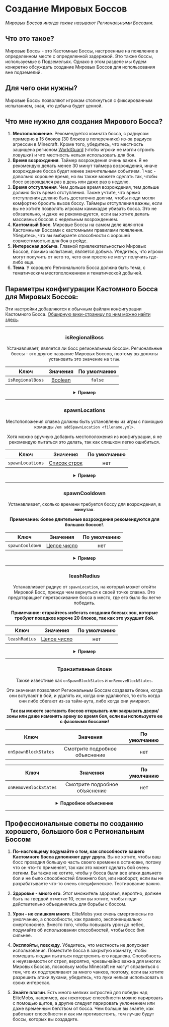 # Создание Мировых Боссов

*Мировых Боссов иногда также называют Региональными Боссами.*

## Что это такое?

Мировые Боссы - это Кастомные Боссы, настроенные на появление в определенном месте с определенной задержкой. Это также
боссы, используемые в Подземельях. Однако в этом разделе мы будем конкретно обсуждать создание Мировых Боссов для
использования вне подземелий.

## Для чего они нужны?

Мировые Боссы позволяют игрокам столкнуться с фиксированным испытанием, зная, что добыча будет ценной.

## Что мне нужно для создания Мирового Босса?

1. **Местоположение**. Рекомендуется комната босса, с радиусом примерно в 15 блоков (30 блоков в поперечнике) из-за
   радиуса агрессии в Minecraft. Кроме того, убедитесь, что местность защищена
   регионом [WorldGuard](https://dev.bukkit.org/projects/worldguard) (чтобы игроки не могли строить ловушки) и что
   местность нельзя использовать для боя.
2. **Время возрождения**. Таймер возрождения очень важен. Я не рекомендую делать менее 30 минут таймера возрождения,
   иначе возрождение босса будет менее значительным событием. 1 час - довольно хорошее время, но вы также можете сделать
   так, чтобы босс возрождался раз в день или даже раз в неделю.
3. **Время отступления**. Чем дольше время возрождения, тем дольше должно быть время отступления. Также учтите, что
   время отступления должно быть достаточно долгим, чтобы люди могли комфортно бросить вызов боссу. Таймеры отступления
   важны, если вы не хотите позволять игрокам камикадзе убивать босса. Это не обязательно, и даже не рекомендуется, если
   вы хотите делать массивных боссов с недельным возрождением.
4. **Кастомный Босс**. Мировые Боссы на самом деле являются Кастомными Боссами с кастомными правилами появления.
   Убедитесь, что вы выбираете способности с хорошей совместимостью для боя в рейде.
5. **Интересная добыча**. Главной привлекательностью Мировых Боссов, помимо испытания, является добыча. Убедитесь, что
   игроки могут получить от него то, чего они просто не могут получить где-либо еще.
6. **Тема**. У хорошего Регионального Босса должна быть тема, с тематическим местоположением и тематической добычей.

## Параметры конфигурации Кастомного Босса для Мировых Боссов:

Эти настройки добавляются к обычным файлам конфигурации Кастомного
Босса. [Обширную вики-страницу по ним можно найти здесь]($language$/elitemobs/creating_bosses.md).

<div align="center">

***

### isRegionalBoss

Устанавливает, является ли босс региональным боссом. Региональные боссы - это другое название Мировых Боссов, поэтому вы
должны установить это значение на `true`.

| Ключ             |      Значения       | По умолчанию |
|------------------|:-------------------:|:------------:|
| `isRegionalBoss` | [Boolean](#boolean) |   `false`    |

<details> 

<summary><b>Пример</b></summary>

<div align="left">

```yml
isRegionalBoss: true
```

</div>

</details>

***

### spawnLocations

Местоположения спавна должны быть установлены из игры с помощью команды `/em addSpawnLocation <filename.yml>`.

Хотя можно вручную добавить местоположения из конфигурации, я не рекомендую пытаться это делать, так как слишком легко
ошибиться.

| Ключ              |           Значения            | По умолчанию |
|------------------|:---------------------------:|:-------:|
| `spawnLocations` | [Список строк](#string_list) |  нет   |

<details> 

<summary><b>Пример</b></summary>

<div align="left">

Местоположения в файлах конфигурации (для продвинутых пользователей) Файлы конфигурации Регионального Босса хранят все
экземпляры этого Регионального Босса в одном файле, сохраняя несколько местоположений спавна, а также таймеры
возрождения.

На практике это означает, что эта запись:

```yaml
spawnLocations:
- elitemobs_sewer_maze,-70.17178578884845,168.2,-173.17112099568718,-271.24023,64.19999:1610710903931
- elitemobs_sewer_maze,-135.02262355317436,168.2,-153.28849346821508,-98.53906,60.750263:1609026066482
- elitemobs_sewer_maze,-70.43846307626053,168.2,-174.13499832314378,-271.24023,64.19999:1610710886530
- elitemobs_sewer_maze,-130.39762674971664,168.2,-171.67396911490718,-47.532227,51.900173:1609026066482
- elitemobs_sewer_maze,-117.12782160766056,162.2,-166.40989416757444,-71.37402,-1.4997427:1610710974882
- elitemobs_sewer_maze,-105.13138759611667,168.2,-169.85898023126538,-124.34766,41.24988:1610710945331
- elitemobs_sewer_maze,-106.21847515732084,169.2,-152.3609257554766,-170.86523,21.450315:1610537606222
```

содержит 7 различных Региональных Боссов, в разных местах и с разными таймерами возрождения.

Давайте разберем детали, посмотрев на первого Регионального Босса:

```yaml
- elitemobs_sewer_maze,-70.17178578884845,168.2,-173.17112099568718,-271.24023,64.19999:1610710903931
```

Поскольку это соответствует формату `мир,x,y,z,наклон,поворот:unixTimeStamp`, босс появляется в мире под
названием `elitemobs_sewer_maze` при x = `-70.17178578884845`, y = `168.2`, z = `-173.17112099568718`,
наклон = `-271.24023`, поворот = `64.19999`.

Метка времени Unix хранит время в формате Unix, в которое босс возродится. Это используется для хранения времени
возрождения при перезапусках. Если вы хотите узнать, какому времени это соответствует, есть бесчисленное количество
инструментов преобразования времени Unix в реальное время, которые вы можете найти в Интернете.

Если вы хотите, чтобы определенный босс возродился после перезагрузки или рестарта, все, что вам нужно сделать, это
очистить запись `:unixTimeStamp`.

</div>

</details>

***

### spawnCooldown

Устанавливает, сколько времени требуется боссу для возрождения, в **минутах**.

**Примечание: более длительные возрождения рекомендуются для больших боссов!**.

| Ключ       |       Значения        | По умолчанию |
|-----------|:-------------------:|:-------:|
| `spawnCooldown` | [Целое число](#integer) |  нет   |

<details> 

<summary><b>Пример</b></summary>

<div align="left">

```yml
spawnCooldown: 20
```

</div>

</details>

***

### leashRadius

Устанавливает радиус от `spawnLocation`, на который может отойти Мировой Босс, прежде чем вернуться к своей точке
спавна. Это предотвращает перетаскивание босса в место, где его было бы легче победить.

**Примечание: старайтесь избегать создания боевых зон, которые требуют поводков короче 20 блоков, так как это ухудшит
бой.**

| Ключ       |       Значения        | По умолчанию |
|-----------|:-------------------:|:-------:|
| `leashRadius` | [Целое число](#integer) |  нет   |

<details> 

<summary><b>Пример</b></summary>

<div align="left">

```yml
leashRadius: 30
```

</div>

</details>

***

### Транзитивные блоки

Также известные как `onSpawnBlockStates` и `onRemoveBlockStates`.

Эти значения позволяют Региональным Боссам создавать блоки, когда они вступают в бой, и удалять их, когда они удаляются,
то есть когда они либо сбегают из-за тайм-аута, либо когда они умирают.

**Так вы можете заставить боссов открывать или закрывать двери/зоны или даже изменять арену во время боя, если вы
используете ее с фазовыми боссами!**

| Ключ       |          Значения          | По умолчанию |
|-----------|:------------------------:|:-------:|
| `onSpawnBlockStates` | Смотрите подробное объяснение |  нет   |

| Ключ       | Значения  | По умолчанию |
|-----------|:-------:|:-------:|
| `onRemoveBlockStates` | Смотрите подробное объяснение |  нет   |

<details> 

<summary><b>Подробное объяснение</b></summary>

<div align="left">

**Все блоки расположены относительно места спавна. Убедитесь, что у вас есть окончательное место спавна, прежде чем
начинать устанавливать какие-либо блоки.**

</br>Если вы уже создали большую область транзитивных блоков, и теперь вам нужно переместить босса, но вы не хотите
переделывать транзитивные блоки. Тогда вы можете использовать действие
EliteScript [Teleport]($language$/elitemobs/elitescript_actions.md&section=teleport), чтобы переместить босса в
правильное место после его появления. Имейте в виду, что вам придется соответствующим образом отрегулировать поводок.

Из-за сложности установки блоков не рекомендуется делать это вручную. Для этого следует использовать следующие команды:

- /em registerblocks <regional_boss_file.yml> <on_spawn/on_remove>
- /em registerblocksedit <regional_boss_file.yml> <on_spawn/on_remove>
- /em registerblocksarea <regional_boss_file.yml> <on_spawn/on_remove>
- /em registerblocksareaedit <regional_boss_file.yml> <on_spawn/on_remove>
- /em cancelblocks

Давайте разберем это.

**/em registerblocks <regional_boss_file.yml> <on_spawn/on_remove>**

Самая базовая команда. Это переключатель, который вы запускаете один раз для начала, и снова для фиксации. Как и во всех
других командах, вы выбираете, изменяете ли вы эти блоки для состояния `on_spawn` или `on_remove`.

Если вы регистрируете on_spawn, это будет изменять блоки при появлении или возрождении босса. Если вы регистрируете
on_remove, это будет изменять блоки, когда босс умирает или истекает время ожидания с помощью механизма тайм-аута Custom
Boss.

Чтобы зарегистрировать блоки, просто разместите или удалите блоки, которые вы хотите изменить, пока этот параметр
включен.

**/em registerblocksedit <regional_boss_file.yml> <on_spawn/on_remove>**

Если вы хотите изменить уже установленные блоки, вы можете использовать эту команду. Работает очень похоже на `/em registerblocks <regional_boss_file.yml> <on_spawn/on_remove>`.

**/em registerblocksarea <regional_boss_file.yml> <on_spawn/on_remove>**

Так же, как `/em registerblocks <regional_boss_file.yml> <on_spawn/on_remove>`, это позволяет вам регистрировать блоки,
но позволяет выбирать их, получая два диаметрально противоположных угла (как и выбор региона worldedit / worldguard)
вместо индивидуального выбора блоков.

Из соображений безопасности существует ограничение в 200 блоков (по умолчанию, можно изменить в config.yml) для
региональных выделений. Имейте в виду, что каждый блок модифицируется за один и тот же тик, поэтому, если вы
модифицируете много местности, вы, вероятно, начнете видеть большие скачки лагов при выполнении этих модификаций.

**/em registerblocksareaedit <regional_boss_file.yml> <on_spawn/on_remove>**

Работает так же, как `/em registerblocksedit`, но для областей. Может использоваться для превышения лимита регистрации
200 (по умолчанию) блоков для областей.

**/em cancelblocks**

В любое время, если во время регистрации блоков была допущена ошибка, вы можете запустить эту команду, чтобы отменить
регистрацию. Это отменит любые изменения, которые вы начали регистрировать при этом изменении/регистрации.

</div>

</details>

</div>

***

## Профессиональные советы по созданию хорошего, большого боя с Региональным Боссом

1. **По-настоящему подумайте о том, как способности вашего Кастомного Босса дополняют друг друга**. Вы не хотите, чтобы
   ваш босс проводил большую часть своего времени в остановке, потому что он что-то применяет, так как это может сделать
   бой очень легким. Вы также не хотите, чтобы у босса были все атаки дальнего боя и не было способностей ближнего боя,
   или наоборот, если вы не разрабатываете что-то очень специфическое. Тестирование важно.

2. **Здоровье - много его**. Этот множитель здоровья, вероятно, должен быть на твердой отметке 10, если вы хотите, чтобы
   люди действительно объединялись для борьбы с боссом.

3. **Урон - не слишком много**. EliteMobs уже очень смертоносны по умолчанию, а способности, как правило,
   экспоненциально смертоноснее. Вместо того, чтобы повышать урон до небес, подумайте об использовании способностей,
   чтобы босс бил сильнее.

4. **Эксплойты, повсюду**. Убедитесь, что местность не допускает использования. Поместите босса в закрытую комнату,
   чтобы помешать людям пытаться подстрелить его издалека. Способность к неуязвимости от стрел, вероятно, чрезвычайно
   важна для многих Мировых Боссов, поскольку мобы Minecraft не могут справиться с тем, что их подстреливают за много
   чанков, поэтому, если вы хотите разрешить атаки луками, убедитесь, что луки нельзя использовать в своих интересах.

5. **Знайте плагин**. Есть много мелких хитростей для победы над EliteMobs, например, как некоторые способности можно
   парировать с помощью щитов, а другие следует парировать уклонением или даже временным бегством от босса. Чем больше
   вы знаете, как работают способности и как им противостоять, тем лучше будут боссы, которых вы создадите.
